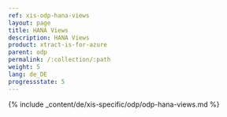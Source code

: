 ```yaml
---
ref: xis-odp-hana-views
layout: page
title: HANA Views
description: HANA Views
product: xtract-is-for-azure
parent: odp
permalink: /:collection/:path
weight: 5
lang: de_DE
progressstate: 5
---
```

{% include _content/de/xis-specific/odp/odp-hana-views.md %}
